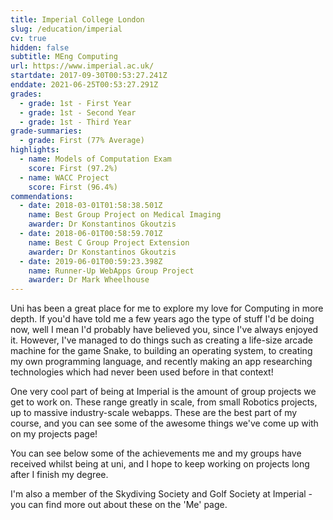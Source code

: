 ```yaml
---
title: Imperial College London
slug: /education/imperial
cv: true
hidden: false
subtitle: MEng Computing
url: https://www.imperial.ac.uk/
startdate: 2017-09-30T00:53:27.241Z
enddate: 2021-06-25T00:53:27.291Z
grades:
  - grade: 1st - First Year
  - grade: 1st - Second Year
  - grade: 1st - Third Year
grade-summaries:
  - grade: First (77% Average)
highlights:
  - name: Models of Computation Exam
    score: First (97.2%)
  - name: WACC Project
    score: First (96.4%)
commendations:
  - date: 2018-03-01T01:58:38.501Z
    name: Best Group Project on Medical Imaging
    awarder: Dr Konstantinos Gkoutzis
  - date: 2018-06-01T00:58:59.701Z
    name: Best C Group Project Extension
    awarder: Dr Konstantinos Gkoutzis
  - date: 2019-06-01T00:59:23.398Z
    name: Runner-Up WebApps Group Project
    awarder: Dr Mark Wheelhouse
---
```

Uni has been a great place for me to explore my love for Computing in more depth. If you'd have told me a few years ago the type of stuff I'd be doing now, well I mean I'd probably have believed you, since I've always enjoyed it. However, I've managed to do things such as creating a life-size arcade machine for the game Snake, to building an operating system, to creating my own programming language, and recently making an app researching technologies which had never been used before in that context!

One very cool part of being at Imperial is the amount of group projects we get to work on. These range greatly in scale, from small Robotics projects, up to massive industry-scale webapps. These are the best part of my course, and you can see some of the awesome things we've come up with on my projects page!

You can see below some of the achievements me and my groups have received whilst being at uni, and I hope to keep working on projects long after I finish my degree.

I'm also a member of the Skydiving Society and Golf Society at Imperial - you can find more out about these on the 'Me' page.